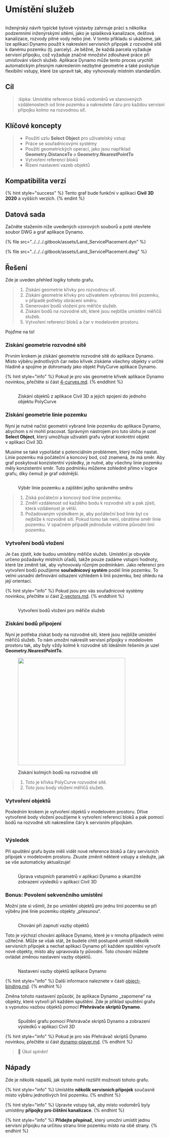 # Umístění služeb

<figure><img src="../../../.gitbook/assets/Land_ServicePlacement_Dynamo (1).gif" alt=""><figcaption></figcaption></figure>

Inženýrský návrh typické bytové výstavby zahrnuje práci s několika podzemními inženýrskými sítěmi, jako je splašková kanalizace, dešťová kanalizace, rozvody pitné vody nebo jiné. V tomto příkladu si ukážeme, jak lze aplikaci Dynamo použít k nakreslení servisních přípojek z rozvodné sítě k danému pozemku (tj. parcely). Je běžné, že každá parcela vyžaduje servisní přípojku, což vyžaduje značné množství zdlouhavé práce při umisťování všech služeb. Aplikace Dynamo může tento proces urychlit automatickým přesným nakreslením nezbytné geometrie a také poskytuje flexibilní vstupy, které lze upravit tak, aby vyhovovaly místním standardům.

## Cíl

> :šipka: Umístěte reference bloků vodoměrů ve stanovených vzdálenostech od linie pozemku a nakreslete čáru pro každou servisní přípojku kolmo na rozvodnou síť.

## Klíčové koncepty

> * Použití uzlu **Select Object** pro uživatelský vstup
> * Práce se souřadnicovými systémy
> * Použití geometrických operací, jako jsou například **Geometry.DistanceTo** a **Geometry.NearestPointTo**
> * Vytvoření referencí bloků
> * Řízení nastavení vazeb objektů

## Kompatibilita verzí

{% hint style="success" %} Tento graf bude funkční v aplikaci **Civil 3D 2020** a vyšších verzích. {% endint %}

## Datová sada

Začněte stažením níže uvedených vzorových souborů a poté otevřete soubor DWG a graf aplikace Dynamo.

{% file src="../../../.gitbook/assets/Land_ServicePlacement.dyn" %}

{% file src="../../../.gitbook/assets/Land_ServicePlacement.dwg" %}

## Řešení

Zde je uveden přehled logiky tohoto grafu.

> 1. Získání geometrie křivky pro rozvodnou síť.
> 2. Získání geometrie křivky pro uživatelem vybranou linii pozemku, v případě potřeby obrácení směru.
> 3. Generování bodů vložení pro měřiče služeb.
> 4. Získání bodů na rozvodné síti, které jsou nejblíže umístění měřičů služeb.
> 5. Vytvoření referencí bloků a čar v modelovém prostoru.

Pojďme na to!

### Získání geometrie rozvodné sítě

Prvním krokem je získání geometrie rozvodné sítě do aplikace Dynamo. Místo výběru jednotlivých čar nebo křivek získáme všechny objekty v určité hladině a spojíme je dohromady jako objekt PolyCurve aplikace Dynamo.

{% hint style="info" %} Pokud je pro vás geometrie křivek aplikace Dynamo novinkou, přečtěte si část [4-curves.md](../../../5\_essential\_nodes\_and\_concepts/5-2\_geometry-for-computational-design/4-curves.md "mention"). {% enddhint %}

<figure><img src="../../../.gitbook/assets/Land_ServicePlacement_DistributionMain (1).png" alt=""><figcaption><p>Získání objektů z aplikace Civil 3D a jejich spojení do jednoho objektu PolyCurve</p></figcaption></figure>

### Získání geometrie linie pozemku

Nyní je nutné načíst geometrii vybrané linie pozemku do aplikace Dynamo, abychom s ní mohli pracovat. Správným nástrojem pro tuto úlohu je uzel **Select Object**, který umožňuje uživateli grafu vybrat konkrétní objekt v aplikaci Civil 3D.

Musíme se také vypořádat s potenciálním problémem, který může nastat. Linie pozemku má počáteční a koncový bod, což znamená, že má směr. Aby graf poskytoval konzistentní výsledky, je nutné, aby všechny linie pozemku měly konzistentní směr. Tuto podmínku můžeme zohlednit přímo v logice grafu, díky čemuž je graf odolnější. 

<figure><img src="../../../.gitbook/assets/Land_ServicePlacement_Selection (2).png" alt=""><figcaption><p>Výběr linie pozemku a zajištění jejího správného směru</p></figcaption></figure>

> 1. Získá počáteční a koncový bod linie pozemku.
> 2. Změří vzdálenost od každého bodu k rozvodné síti a pak zjistí, která vzdálenost je větší.
> 3. Požadovaným výsledkem je, aby počáteční bod linie byl co nejblíže k rozvodné síti. Pokud tomu tak není, obrátíme směr linie pozemku. V opačném případě jednoduše vrátíme původní linii pozemku.

### Vytvoření bodů vložení

Je čas zjistit, kde budou umístěny měřiče služeb. Umístění je obvykle určeno požadavky místních úřadů, takže pouze zadáme vstupní hodnoty, které lze změnit tak, aby vyhovovaly různým podmínkám. Jako referenci pro vytvoření bodů použijeme **souřadnicový systém** podél linie pozemku. To velmi usnadní definování odsazení vzhledem k linii pozemku, bez ohledu na její orientaci.

{% hint style="info" %} Pokud jsou pro vás souřadnicové systémy novinkou, přečtěte si část [2-vectors.md](../../../5\_essential\_nodes\_and\_concepts/5-2\_geometry-for-computational-design/2-vectors.md "mention"). {% enddhint %}

<figure><img src="../../../.gitbook/assets/Land_ServicePlacement_InsertionPoints.png" alt=""><figcaption><p>Vytvoření bodů vložení pro měřiče služeb</p></figcaption></figure>

### Získání bodů připojení

Nyní je potřeba získat body na rozvodné síti, které jsou nejblíže umístění měřičů služeb. To nám umožní nakreslit servisní přípojky v modelovém prostoru tak, aby byly vždy kolmé k rozvodné síti Ideálním řešením je uzel **Geometry.NearestPointTo**.

<figure><img src="../../../.gitbook/assets/Land_ServicePlacement_GetPerpendicularPoints (1).png" alt="" width="339"><figcaption><p>Získání kolmých bodů na rozvodné síti</p></figcaption></figure>

> 1. Toto je křivka PolyCurve rozvodné sítě.
> 2. Toto jsou body vložení měřičů služeb.

### Vytvoření objektů

Posledním krokem je vytvoření objektů v modelovém prostoru. Dříve vytvořené body vložení použijeme k vytvoření referencí bloků a pak pomocí bodů na rozvodné síti nakreslíme čáry k servisním přípojkám.

<figure><img src="../../../.gitbook/assets/Land_ServicePlacement_CreateObjects.png" alt=""><figcaption></figcaption></figure>

### Výsledek

Při spuštění grafu byste měli vidět nové reference bloků a čáry servisních přípojek v modelovém prostoru. Zkuste změnit některé vstupy a sledujte, jak se vše automaticky aktualizuje!

<figure><img src="../../../.gitbook/assets/Land_ServicePlacement_Dynamo (1).gif" alt=""><figcaption><p>Úprava vstupních parametrů v aplikaci Dynamo a okamžité zobrazení výsledků v aplikaci Civil 3D</p></figcaption></figure>

### Bonus: Povolení sekvenčního umístění

Možní jste si všimli, že po umístění objektů pro jednu linii pozemku se při výběru jiné linie pozemku objekty „přesunou“.

<figure><img src="../../../.gitbook/assets/Land_ServicePlacement_Binding.gif" alt=""><figcaption><p>Chování při zapnutí vazby objektů</p></figcaption></figure>

Toto je výchozí chování aplikace Dynamo, které je v mnoha případech velmi užitečné. Může se však stát, že budete chtít postupně umístit několik servisních přípojek a nechat aplikaci Dynamo při každém spuštění vytvořit nové objekty, místo aby upravovala ty původní. Toto chování můžete ovládat změnou nastavení vazby objektů.

<figure><img src="../../../.gitbook/assets/Land_ServicePlacement_BindingSettings.png" alt=""><figcaption><p>Nastavení vazby objektů aplikace Dynamo</p></figcaption></figure>

{% hint style="info" %} Další informace naleznete v části [object-binding.md](../../advanced-topics/object-binding.md "mention"). {% endhint %}

Změna tohoto nastavení způsobí, že aplikace Dynamo „zapomene“ na objekty, které vytvoří při každém spuštění. Zde je příklad spuštění grafu s vypnutou vazbou objektů pomocí **Přehrávače skriptů Dynamo**.

<figure><img src="../../../.gitbook/assets/Land_ServicePlacement_Player (2).gif" alt=""><figcaption><p>Spuštění grafu pomocí Přehrávače skriptů Dynamo a zobrazení výsledků v aplikaci Civil 3D</p></figcaption></figure>

{% hint style="info" %} Pokud je pro vás Přehrávač skriptů Dynamo novinkou, přečtěte si část [dynamo-player.md](../../dynamo-player.md "mention"). {% endhint %}

> :tada: Úkol splněn!

## Nápady

Zde je několik nápadů, jak byste mohli rozšířit možnosti tohoto grafu.

{% hint style="info" %} Umístěte **několik servisních přípojek** současně místo výběru jednotlivých linií pozemku. {% endhint %}

{% hint style="info" %} Upravte vstupy tak, aby místo vodoměrů byly umístěny **přípojky pro čištění kanalizace**. {% endhint %}

{% hint style="info" %} **Přidejte přepínač**, který umožní umístit jednu servisní přípojku na určitou stranu linie pozemku místo na obě strany. {% endhint %}
